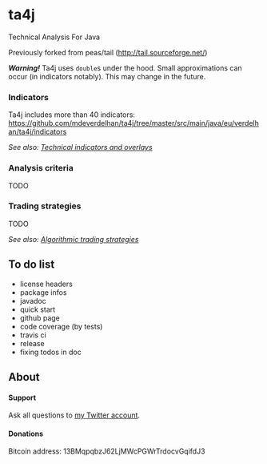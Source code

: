 # ta4j

Technical Analysis For Java

Previously forked from peas/tail (http://tail.sourceforge.net/)

***Warning!***
Ta4j uses `double`s under the hood. Small approximations can occur (in indicators notably). This may change in the future.



### Indicators

Ta4j includes more than 40 indicators: https://github.com/mdeverdelhan/ta4j/tree/master/src/main/java/eu/verdelhan/ta4j/indicators

*See also: [Technical indicators and overlays](http://stockcharts.com/school/doku.php?id=chart_school:technical_indicators)*

### Analysis criteria

TODO

### Trading strategies

TODO

*See also:  [Algorithmic trading strategies](http://en.wikipedia.org/wiki/Algorithmic_trading#Strategies)*

## To do list

 * license headers
 * package infos
 * javadoc
 * quick start
 * github page
 * code coverage (by tests)
 * travis ci
 * release
 * fixing todos in doc

## About

#### Support

Ask all questions to [my Twitter account](http://www.twitter.com/marcdeverdelhan).

#### Donations

Bitcoin address: 13BMqpqbzJ62LjMWcPGWrTrdocvGqifdJ3 
